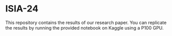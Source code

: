 # ISIA-24
This repository contains the results of our research paper. You can replicate the results by running the provided notebook on Kaggle using a P100 GPU.
